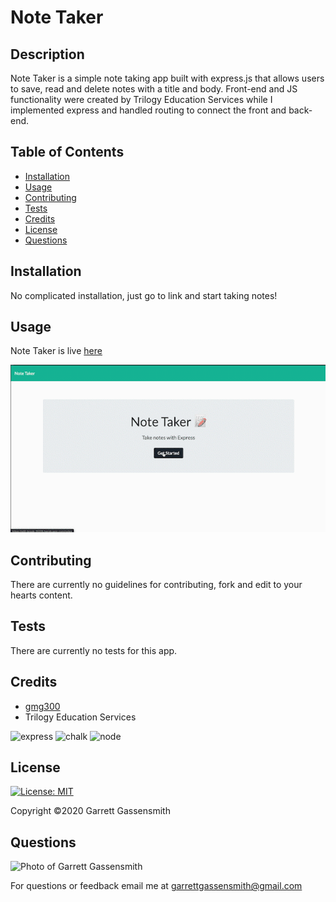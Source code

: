 
  # Note Taker


  ## Description
  Note Taker is a simple note taking app built with express.js that allows users to save, read and delete notes with a title and body. Front-end and JS functionality were created by Trilogy Education Services while I implemented express and handled routing to connect the front and back-end.

  
  ## Table of Contents
  * [Installation](#installation)
  * [Usage](#usage)
  * [Contributing](#contributing)
  * [Tests](#tests)
  * [Credits](#credits)
  * [License](#license)
  * [Questions](#questions)
  
  
  ## Installation
  No complicated installation, just go to link and start taking notes!
  
  
  ## Usage
  Note Taker is live [here](https://still-brook-31315.herokuapp.com/)

  <img alt="Note Taker usage gif" src="Assets/note-taker.gif">
  
  
  ## Contributing
  There are currently no guidelines for contributing, fork and edit to your hearts content.
  
  
  ## Tests
  There are currently no tests for this app.
  

  ## Credits
  * [gmg300](https://github.com/gmg300)
  * Trilogy Education Services
  

  ![express](https://img.shields.io/badge/Made%20with-express-ff69b4.svg)  ![chalk](https://img.shields.io/badge/Made%20with-chalk-yellow.svg)  ![node](https://img.shields.io/badge/Made%20with-node-undefined.svg)  
  
  
  ## License
  [![License: MIT](https://img.shields.io/badge/License-MIT-yellow.svg)](https://opensource.org/licenses/MIT)

  Copyright &copy;2020 Garrett Gassensmith 
  
  
  ## Questions
  <img alt="Photo of Garrett Gassensmith" src="https://avatars2.githubusercontent.com/u/25697564?v=4" width="25%">
  
  For questions or feedback email me at garrettgassensmith@gmail.com  
